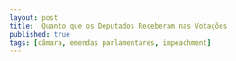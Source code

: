 ```yaml
---
layout: post
title:  Quanto que os Deputados Receberam nas Votações
published: true
tags: [câmara, emendas parlamentares, impeachment]
---
```







<!--html_preserve--><div id="htmlwidget-9262e88672c48a9dc372" style="width:100%;height:auto;" class="datatables html-widget"></div>
<script type="application/json" data-for="htmlwidget-9262e88672c48a9dc372">{"x":{"filter":"none","data":[["Abstenção","NÃO","presidente","SIM"],[1599530.4,1311391.7,290048.8,1741759.8],[6832975.3,6526953.3,3589900,6236193.2]],"container":"<table class=\"display\">\n  <thead>\n    <tr>\n      <th>Voto Temer<\/th>\n      <th>Emendas Pagas (R$)<\/th>\n      <th>Emendas Prometidas (R$)<\/th>\n    <\/tr>\n  <\/thead>\n<\/table>","options":{"paging":false,"info":false,"searching":false,"columnDefs":[{"className":"dt-right","targets":[1,2]}],"order":[],"autoWidth":false,"orderClasses":false,"rowCallback":"function(row, data) {\nDTWidget.formatCurrency(this, row, data, 2, '', 2, 3, ',', '.', true);\nDTWidget.formatCurrency(this, row, data, 1, '', 2, 3, ',', '.', true);\n}"}},"evals":["options.rowCallback"],"jsHooks":[]}</script><!--/html_preserve-->

<!--html_preserve--><div id="htmlwidget-d3ed26c5642782d85a36" style="width:100%;height:auto;" class="datatables html-widget"></div>
<script type="application/json" data-for="htmlwidget-d3ed26c5642782d85a36">{"x":{"filter":"none","data":[["Abstenção","Ausente","NÃO","Não estava no cargo","SIM"],[1054192.7,576356.5,1593813.4,506609.7,1537771.2],[8200981.7,10159577,6293421.3,5590166.5,6441026.1]],"container":"<table class=\"display\">\n  <thead>\n    <tr>\n      <th>Voto Dilma<\/th>\n      <th>Emendas Pagas (R$)<\/th>\n      <th>Emendas Prometidas (R$)<\/th>\n    <\/tr>\n  <\/thead>\n<\/table>","options":{"paging":false,"info":false,"searching":false,"columnDefs":[{"className":"dt-right","targets":[1,2]}],"order":[],"autoWidth":false,"orderClasses":false,"rowCallback":"function(row, data) {\nDTWidget.formatCurrency(this, row, data, 2, '', 2, 3, ',', '.', true);\nDTWidget.formatCurrency(this, row, data, 1, '', 2, 3, ',', '.', true);\n}"}},"evals":["options.rowCallback"],"jsHooks":[]}</script><!--/html_preserve-->

